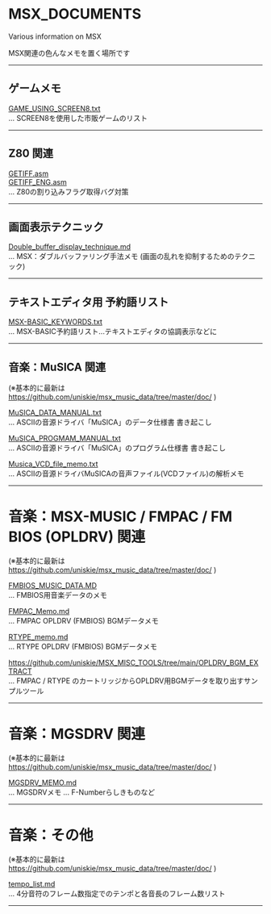# MSX_DOCUMENTS
Various information on MSX

MSX関連の色んなメモを置く場所です

- - - -
## ゲームメモ

[GAME_USING_SCREEN8.txt](GAME_USING_SCREEN8.txt)  
... SCREEN8を使用した市販ゲームのリスト

- - - -
## Z80 関連

[GETIFF.asm](GETIFF.asm)  
[GETIFF_ENG.asm](GETIFF_ENG.asm)  
... Z80の割り込みフラグ取得バグ対策

- - - -
## 画面表示テクニック

[Double_buffer_display_technique.md](Double_buffer_display_technique.md)  
... MSX：ダブルバッファリング手法メモ
    (画面の乱れを抑制するためのテクニック)

- - - -
## テキストエディタ用 予約語リスト

[MSX-BASIC_KEYWORDS.txt](MSX-BASIC_KEYWORDS.txt)  
... MSX-BASIC予約語リスト...テキストエディタの協調表示などに

- - - -
## 音楽：MuSICA 関連

(※基本的に最新は https://github.com/uniskie/msx_music_data/tree/master/doc/ )

[MuSICA_DATA_MANUAL.txt](https://github.com/uniskie/msx_music_data/tree/master/doc/MuSICA_DATA_MANUAL.txt)  
... ASCIIの音源ドライバ「MuSICA」のデータ仕様書 書き起こし

[MuSICA_PROGMAM_MANUAL.txt](https://github.com/uniskie/msx_music_data/tree/master/doc/MuSICA_PROGMAM_MANUAL.txt)  
... ASCIIの音源ドライバ「MuSICA」のプログラム仕様書 書き起こし

[Musica_VCD_file_memo.txt](https://github.com/uniskie/msx_music_data/tree/master/doc/Musica_VCD_file_memo.txt)  
... ASCIIの音源ドライバMuSICAの音声ファイル(VCDファイル)の解析メモ

- - - -
# 音楽：MSX-MUSIC / FMPAC / FM BIOS (OPLDRV) 関連

(※基本的に最新は https://github.com/uniskie/msx_music_data/tree/master/doc/ )

[FMBIOS_MUSIC_DATA.MD](https://github.com/uniskie/msx_music_data/tree/master/doc/FMBIOS_MUSIC_DATA.MD)  
... FMBIOS用音楽データのメモ

[FMPAC_Memo.md](https://github.com/uniskie/msx_music_data/tree/master/doc/FMPAC_Memo.md)  
... FMPAC OPLDRV (FMBIOS) BGMデータメモ

[RTYPE_memo.md](https://github.com/uniskie/msx_music_data/tree/master/doc/RTYPE_memo.md)  
... RTYPE OPLDRV (FMBIOS) BGMデータメモ

https://github.com/uniskie/MSX_MISC_TOOLS/tree/main/OPLDRV_BGM_EXTRACT  
... FMPAC / RTYPE のカートリッジからOPLDRV用BGMデータを取り出すサンプルツール

- - - -
# 音楽：MGSDRV 関連

(※基本的に最新は https://github.com/uniskie/msx_music_data/tree/master/doc/ )

[MGSDRV_MEMO.md](https://github.com/uniskie/msx_music_data/tree/master/doc/MGSDRV_MEMO.md)  
... MGSDRVメモ ... F-Numberらしきものなど

- - - -
# 音楽：その他

(※基本的に最新は https://github.com/uniskie/msx_music_data/tree/master/doc/ )

[tempo_list.md](https://github.com/uniskie/msx_music_data/tree/master/doc/tempo_list.md)  
... 4分音符のフレーム数指定でのテンポと各音長のフレーム数リスト

- - - -
